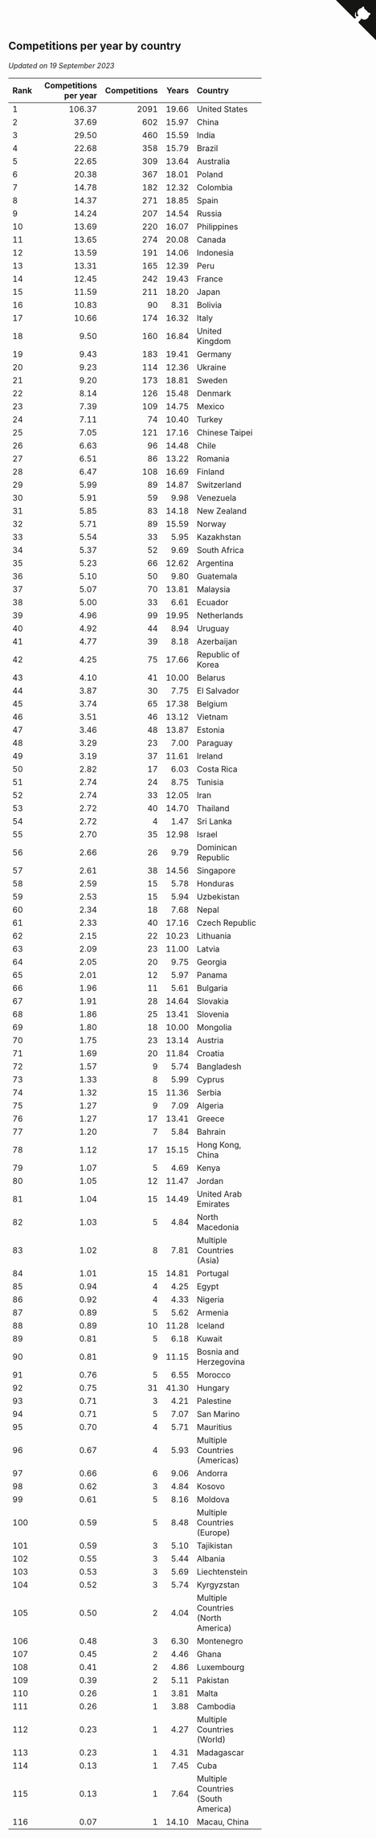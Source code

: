 ## Competitions per year by country

*Updated on 19 September 2023*

| Rank | Competitions per year | Competitions | Years | Country |
| :--- | ---: | ---: | ---: | :--- |
| 1 | 106.37 | 2091 | 19.66 | United States |
| 2 | 37.69 | 602 | 15.97 | China |
| 3 | 29.50 | 460 | 15.59 | India |
| 4 | 22.68 | 358 | 15.79 | Brazil |
| 5 | 22.65 | 309 | 13.64 | Australia |
| 6 | 20.38 | 367 | 18.01 | Poland |
| 7 | 14.78 | 182 | 12.32 | Colombia |
| 8 | 14.37 | 271 | 18.85 | Spain |
| 9 | 14.24 | 207 | 14.54 | Russia |
| 10 | 13.69 | 220 | 16.07 | Philippines |
| 11 | 13.65 | 274 | 20.08 | Canada |
| 12 | 13.59 | 191 | 14.06 | Indonesia |
| 13 | 13.31 | 165 | 12.39 | Peru |
| 14 | 12.45 | 242 | 19.43 | France |
| 15 | 11.59 | 211 | 18.20 | Japan |
| 16 | 10.83 | 90 | 8.31 | Bolivia |
| 17 | 10.66 | 174 | 16.32 | Italy |
| 18 | 9.50 | 160 | 16.84 | United Kingdom |
| 19 | 9.43 | 183 | 19.41 | Germany |
| 20 | 9.23 | 114 | 12.36 | Ukraine |
| 21 | 9.20 | 173 | 18.81 | Sweden |
| 22 | 8.14 | 126 | 15.48 | Denmark |
| 23 | 7.39 | 109 | 14.75 | Mexico |
| 24 | 7.11 | 74 | 10.40 | Turkey |
| 25 | 7.05 | 121 | 17.16 | Chinese Taipei |
| 26 | 6.63 | 96 | 14.48 | Chile |
| 27 | 6.51 | 86 | 13.22 | Romania |
| 28 | 6.47 | 108 | 16.69 | Finland |
| 29 | 5.99 | 89 | 14.87 | Switzerland |
| 30 | 5.91 | 59 | 9.98 | Venezuela |
| 31 | 5.85 | 83 | 14.18 | New Zealand |
| 32 | 5.71 | 89 | 15.59 | Norway |
| 33 | 5.54 | 33 | 5.95 | Kazakhstan |
| 34 | 5.37 | 52 | 9.69 | South Africa |
| 35 | 5.23 | 66 | 12.62 | Argentina |
| 36 | 5.10 | 50 | 9.80 | Guatemala |
| 37 | 5.07 | 70 | 13.81 | Malaysia |
| 38 | 5.00 | 33 | 6.61 | Ecuador |
| 39 | 4.96 | 99 | 19.95 | Netherlands |
| 40 | 4.92 | 44 | 8.94 | Uruguay |
| 41 | 4.77 | 39 | 8.18 | Azerbaijan |
| 42 | 4.25 | 75 | 17.66 | Republic of Korea |
| 43 | 4.10 | 41 | 10.00 | Belarus |
| 44 | 3.87 | 30 | 7.75 | El Salvador |
| 45 | 3.74 | 65 | 17.38 | Belgium |
| 46 | 3.51 | 46 | 13.12 | Vietnam |
| 47 | 3.46 | 48 | 13.87 | Estonia |
| 48 | 3.29 | 23 | 7.00 | Paraguay |
| 49 | 3.19 | 37 | 11.61 | Ireland |
| 50 | 2.82 | 17 | 6.03 | Costa Rica |
| 51 | 2.74 | 24 | 8.75 | Tunisia |
| 52 | 2.74 | 33 | 12.05 | Iran |
| 53 | 2.72 | 40 | 14.70 | Thailand |
| 54 | 2.72 | 4 | 1.47 | Sri Lanka |
| 55 | 2.70 | 35 | 12.98 | Israel |
| 56 | 2.66 | 26 | 9.79 | Dominican Republic |
| 57 | 2.61 | 38 | 14.56 | Singapore |
| 58 | 2.59 | 15 | 5.78 | Honduras |
| 59 | 2.53 | 15 | 5.94 | Uzbekistan |
| 60 | 2.34 | 18 | 7.68 | Nepal |
| 61 | 2.33 | 40 | 17.16 | Czech Republic |
| 62 | 2.15 | 22 | 10.23 | Lithuania |
| 63 | 2.09 | 23 | 11.00 | Latvia |
| 64 | 2.05 | 20 | 9.75 | Georgia |
| 65 | 2.01 | 12 | 5.97 | Panama |
| 66 | 1.96 | 11 | 5.61 | Bulgaria |
| 67 | 1.91 | 28 | 14.64 | Slovakia |
| 68 | 1.86 | 25 | 13.41 | Slovenia |
| 69 | 1.80 | 18 | 10.00 | Mongolia |
| 70 | 1.75 | 23 | 13.14 | Austria |
| 71 | 1.69 | 20 | 11.84 | Croatia |
| 72 | 1.57 | 9 | 5.74 | Bangladesh |
| 73 | 1.33 | 8 | 5.99 | Cyprus |
| 74 | 1.32 | 15 | 11.36 | Serbia |
| 75 | 1.27 | 9 | 7.09 | Algeria |
| 76 | 1.27 | 17 | 13.41 | Greece |
| 77 | 1.20 | 7 | 5.84 | Bahrain |
| 78 | 1.12 | 17 | 15.15 | Hong Kong, China |
| 79 | 1.07 | 5 | 4.69 | Kenya |
| 80 | 1.05 | 12 | 11.47 | Jordan |
| 81 | 1.04 | 15 | 14.49 | United Arab Emirates |
| 82 | 1.03 | 5 | 4.84 | North Macedonia |
| 83 | 1.02 | 8 | 7.81 | Multiple Countries (Asia) |
| 84 | 1.01 | 15 | 14.81 | Portugal |
| 85 | 0.94 | 4 | 4.25 | Egypt |
| 86 | 0.92 | 4 | 4.33 | Nigeria |
| 87 | 0.89 | 5 | 5.62 | Armenia |
| 88 | 0.89 | 10 | 11.28 | Iceland |
| 89 | 0.81 | 5 | 6.18 | Kuwait |
| 90 | 0.81 | 9 | 11.15 | Bosnia and Herzegovina |
| 91 | 0.76 | 5 | 6.55 | Morocco |
| 92 | 0.75 | 31 | 41.30 | Hungary |
| 93 | 0.71 | 3 | 4.21 | Palestine |
| 94 | 0.71 | 5 | 7.07 | San Marino |
| 95 | 0.70 | 4 | 5.71 | Mauritius |
| 96 | 0.67 | 4 | 5.93 | Multiple Countries (Americas) |
| 97 | 0.66 | 6 | 9.06 | Andorra |
| 98 | 0.62 | 3 | 4.84 | Kosovo |
| 99 | 0.61 | 5 | 8.16 | Moldova |
| 100 | 0.59 | 5 | 8.48 | Multiple Countries (Europe) |
| 101 | 0.59 | 3 | 5.10 | Tajikistan |
| 102 | 0.55 | 3 | 5.44 | Albania |
| 103 | 0.53 | 3 | 5.69 | Liechtenstein |
| 104 | 0.52 | 3 | 5.74 | Kyrgyzstan |
| 105 | 0.50 | 2 | 4.04 | Multiple Countries (North America) |
| 106 | 0.48 | 3 | 6.30 | Montenegro |
| 107 | 0.45 | 2 | 4.46 | Ghana |
| 108 | 0.41 | 2 | 4.86 | Luxembourg |
| 109 | 0.39 | 2 | 5.11 | Pakistan |
| 110 | 0.26 | 1 | 3.81 | Malta |
| 111 | 0.26 | 1 | 3.88 | Cambodia |
| 112 | 0.23 | 1 | 4.27 | Multiple Countries (World) |
| 113 | 0.23 | 1 | 4.31 | Madagascar |
| 114 | 0.13 | 1 | 7.45 | Cuba |
| 115 | 0.13 | 1 | 7.64 | Multiple Countries (South America) |
| 116 | 0.07 | 1 | 14.10 | Macau, China |


<a href="https://github.com/JustinTimeCuber/wca_statistics" class="github-corner" aria-label="View source on Github"><svg width="80" height="80" viewBox="0 0 250 250" style="fill:#151513; color:#fff; position: absolute; top: 0; border: 0; right: 0;" aria-hidden="true"><path d="M0,0 L115,115 L130,115 L142,142 L250,250 L250,0 Z"></path><path d="M128.3,109.0 C113.8,99.7 119.0,89.6 119.0,89.6 C122.0,82.7 120.5,78.6 120.5,78.6 C119.2,72.0 123.4,76.3 123.4,76.3 C127.3,80.9 125.5,87.3 125.5,87.3 C122.9,97.6 130.6,101.9 134.4,103.2" fill="currentColor" style="transform-origin: 130px 106px;" class="octo-arm"></path><path d="M115.0,115.0 C114.9,115.1 118.7,116.5 119.8,115.4 L133.7,101.6 C136.9,99.2 139.9,98.4 142.2,98.6 C133.8,88.0 127.5,74.4 143.8,58.0 C148.5,53.4 154.0,51.2 159.7,51.0 C160.3,49.4 163.2,43.6 171.4,40.1 C171.4,40.1 176.1,42.5 178.8,56.2 C183.1,58.6 187.2,61.8 190.9,65.4 C194.5,69.0 197.7,73.2 200.1,77.6 C213.8,80.2 216.3,84.9 216.3,84.9 C212.7,93.1 206.9,96.0 205.4,96.6 C205.1,102.4 203.0,107.8 198.3,112.5 C181.9,128.9 168.3,122.5 157.7,114.1 C157.9,116.9 156.7,120.9 152.7,124.9 L141.0,136.5 C139.8,137.7 141.6,141.9 141.8,141.8 Z" fill="currentColor" class="octo-body"></path></svg></a><style>.github-corner:hover .octo-arm{animation:octocat-wave 560ms ease-in-out}@keyframes octocat-wave{0%,100%{transform:rotate(0)}20%,60%{transform:rotate(-25deg)}40%,80%{transform:rotate(10deg)}}@media (max-width:500px){.github-corner:hover .octo-arm{animation:none}.github-corner .octo-arm{animation:octocat-wave 560ms ease-in-out}}</style>
